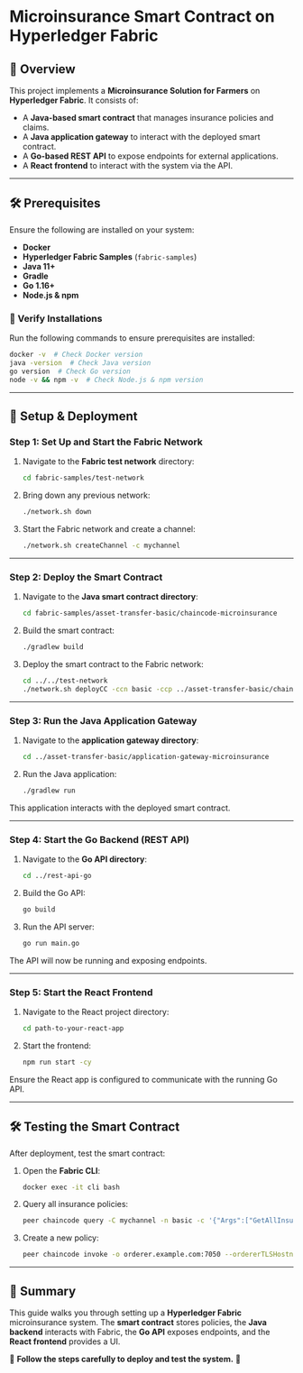 # Microinsurance Smart Contract on Hyperledger Fabric

## 📌 Overview
This project implements a **Microinsurance Solution for Farmers** on **Hyperledger Fabric**. It consists of:
- A **Java-based smart contract** that manages insurance policies and claims.
- A **Java application gateway** to interact with the deployed smart contract.
- A **Go-based REST API** to expose endpoints for external applications.
- A **React frontend** to interact with the system via the API.

---

## 🛠 Prerequisites
Ensure the following are installed on your system:

- **Docker**
- **Hyperledger Fabric Samples** (`fabric-samples`)
- **Java 11+**
- **Gradle**
- **Go 1.16+**
- **Node.js & npm**

### 📌 Verify Installations
Run the following commands to ensure prerequisites are installed:
```sh
docker -v  # Check Docker version
java -version  # Check Java version
go version  # Check Go version
node -v && npm -v  # Check Node.js & npm version
```

---

## 🚀 Setup & Deployment

### **Step 1: Set Up and Start the Fabric Network**
1. Navigate to the **Fabric test network** directory:
   ```sh
   cd fabric-samples/test-network
   ```
2. Bring down any previous network:
   ```sh
   ./network.sh down
   ```
3. Start the Fabric network and create a channel:
   ```sh
   ./network.sh createChannel -c mychannel
   ```

---

### **Step 2: Deploy the Smart Contract**
1. Navigate to the **Java smart contract directory**:
   ```sh
   cd fabric-samples/asset-transfer-basic/chaincode-microinsurance
   ```
2. Build the smart contract:
   ```sh
   ./gradlew build
   ```
3. Deploy the smart contract to the Fabric network:
   ```sh
   cd ../../test-network
   ./network.sh deployCC -ccn basic -ccp ../asset-transfer-basic/chaincode-microinsurance/ -ccl java
   ```

---

### **Step 3: Run the Java Application Gateway**
1. Navigate to the **application gateway directory**:
   ```sh
   cd ../asset-transfer-basic/application-gateway-microinsurance
   ```
2. Run the Java application:
   ```sh
   ./gradlew run
   ```

This application interacts with the deployed smart contract.

---

### **Step 4: Start the Go Backend (REST API)**
1. Navigate to the **Go API directory**:
   ```sh
   cd ../rest-api-go
   ```
2. Build the Go API:
   ```sh
   go build
   ```
3. Run the API server:
   ```sh
   go run main.go
   ```
The API will now be running and exposing endpoints.

---

### **Step 5: Start the React Frontend**
1. Navigate to the React project directory:
   ```sh
   cd path-to-your-react-app
   ```
2. Start the frontend:
   ```sh
   npm run start -cy
   ```
Ensure the React app is configured to communicate with the running Go API.

---

## 🛠 Testing the Smart Contract
After deployment, test the smart contract:
1. Open the **Fabric CLI**:
   ```sh
   docker exec -it cli bash
   ```
2. Query all insurance policies:
   ```sh
   peer chaincode query -C mychannel -n basic -c '{"Args":["GetAllInsurancePolicys"]}'
   ```
3. Create a new policy:
   ```sh
   peer chaincode invoke -o orderer.example.com:7050 --ordererTLSHostnameOverride orderer.example.com --tls --cafile "$ORDERER_CA" -C mychannel -n basic -c '{"Args":["CreateInsurancePolicy", "policy4", "farmer999", "Alice", "Plan D", "Excellent", "5000", "20000", "800", "Active"]}'
   ```

---

## 🎯 Summary
This guide walks you through setting up a **Hyperledger Fabric** microinsurance system. The **smart contract** stores policies, the **Java backend** interacts with Fabric, the **Go API** exposes endpoints, and the **React frontend** provides a UI.

🔹 **Follow the steps carefully to deploy and test the system.** 🚀